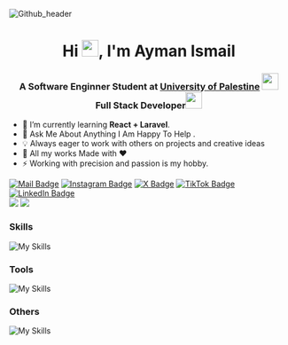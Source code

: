 ![Github_header](https://user-images.githubusercontent.com/88898454/162613510-d24014b6-b4ea-4f67-ba4a-19b4d956ceab.png)

<h1 align="center">Hi <img src="https://cdn.shopify.com/s/files/1/1061/1924/products/Waving_Hand_Sign_Emoji_Icon_ios10_grande.png?v=1571606113" width="30px" height="30px">, I'm Ayman Ismail</h1>
<h3 align="center">A Software Enginner Student at <a href="https://en.up.edu.ps/">University of Palestine</a> <img src="https://media.giphy.com/media/fYSnHlufseco8Fh93Z/giphy.gif" width="30"><br>Full Stack Developer<img src="https://media.giphy.com/media/WUlplcMpOCEmTGBtBW/giphy.gif" width="30"> </h3>

- 🌱 I’m currently learning **React + Laravel**.
- 💬 Ask Me About Anything I Am Happy To Help .
- 💡 Always eager to work with others on projects and creative ideas
- 🔰 All my works Made with ❤️ 
- ⚡ Working with precision and passion is my hobby.

[![Mail Badge](https://img.shields.io/badge/-rebestxteam@gmail.com-dc2626?style=flat&labelColor=dc2626&logo=gmail&logoColor=white)](mailto:rebestxteam@gmail.com)
[![Instagram Badge](https://img.shields.io/badge/-@ReBestX-c026d3?style=flat&labelColor=c026d3&logo=instagram&logoColor=white)](https://www.instagram.com/rebestx)
[![X Badge](https://img.shields.io/badge/-@ReBestX-000000?style=flat&labelColor=000000&logo=x&logoColor=white)](https://x.com/rebestx)
[![TikTok Badge](https://img.shields.io/badge/-@ReBestX-171717?style=flat&labelColor=171717&logo=tiktok&logoColor=white)](https://www.tiktok.com/@rebest.x)
[![LinkedIn Badge](https://img.shields.io/badge/-Ayman%20Ismail-0284c7?style=flat&logo=linkedin&logoColor=white)](https://www.linkedin.com/in/aymanbismail/)
<br>
[![](https://komarev.com/ghpvc/?username=ReBestX&color=blue&label=Profile%20Views)](https://github.com/ReBestX/ReBestX)
[![](https://img.shields.io/github/followers/ReBestX?label=GitHub%20Followers)](https://github.com/ReBestX)


### Skills

![My Skills](https://skillicons.dev/icons?perline=12&i=html,css,bootstrap,tailwind,js,ts,react,next,php,laravel,redux,mysql,supabase)

### Tools

![My Skills](https://skillicons.dev/icons?i=vscode,postman,notion)

### Others

![My Skills](https://skillicons.dev/icons?i=npm,github,netlify,vercel,stackoverflow)
